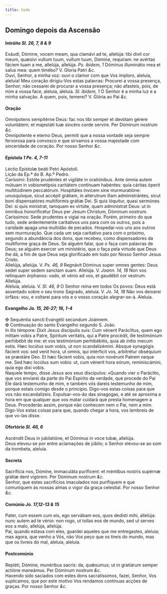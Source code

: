 ```yaml
---
title: todo
---
```

<h2 class="text-center">Domingo depois da Ascensão</em>

<h4 class="text-center">Intróito <em>Sl. 26, 7, 8 & 9</em></h4>
<div class="container-fluid">
<div class="row">
<div class="dropcap text-justify">
Exáudi, Dómine, vocem meam, qua clamávi ad te, allelúja: tibi dixit cor meum, quæsívi vultum tuum, vultum tuum, Dómine, requíram: ne avértas fáciem tuam a me, allelúja, allelúja. <em>Ps. ibidem, 1</em> Dóminus illuminátio mea et salus mea: quem timébo?
V. Gloria Patri <em>&c.</em>
</div>
<div class="dropcap text-justify">
Ouvi, Senhor, a minha voz: ouvi o clamor com que Vos imploro, aleluia, aleluia! Meu coração dirigiu-Vos estas palavras: Procurei a vossa presença, Senhor; não cessarei de procurar a vossa presença; não afasteis, pois, de mim a vossa face, aleluia, aleluia. <em>Sl. ibidem, 1</em> Ó Senhor é a minha luz e a minha salvação. A quem, pois, temerei?
V. Glória ao Pai <em>&c.</em>
</div>
</div>
</div>

<h4 class="text-center">Oração</h4>
<div class="container-fluid">
<div class="row">
<div class="dropcap text-justify">
Omnípotens sempitérne Deus: fac nos tibi semper et devótam gérere voluntátem; et majestáti tuæ sincéro corde servíre. Per Dóminum nostrum <em>&c.</em>
</div>
<div class="dropcap text-justify">
Omnipotente e eterno Deus, permiti que a nossa vontade seja sempre fervorosa para convosco e que sirvamos a vossa majestade com sinceridade de coração. Por nosso Senhor <em>&c.</em>
</div>
</div>
</div>

<h4 class="text-center">Epístola <em>1 Pe. 4, 7-11</em></h4>
<div class="container-fluid">
<div class="row">
<div class="text-justify">
Léctio Epístolæ beáti Petri Apóstoli.
</div>
<div class="text-justify">
Lição da Ep.ª do B. Ap.º Pedro.
</div>
<div class="dropcap text-justify">
Caríssimi: Estóte prudéntes et vigiláte in oratiónibus. Ante ómnia autem mútuam in vobismetípsis caritátem contínuam habéntes: quia cáritas óperit multitúdinem peccatórum. Hospitáles ínvicem sine murmuratióne: unusquísque, sicut accépit grátiam, in altérutrum illam administrántes, sicut boni dispensatóres multifórmis grátiæ Dei. Si quis lóquitur, quasi sermónes Dei: si quis minístrat, tamquam ex virtúte, quam adminístrat Deus: ut in ómnibus honorificétur Deus per Jesum Christum, Dóminum nostrum.
</div>
<div class="dropcap text-justify">
Caríssimos: Sede prudentes e vigiai na oração. Porém, primeiro do que tudo, sede ardentemente caritativos uns para com os outros, pois a caridade apaga uma multidão de pecados. Hospedai-vos uns aos outros sem murmuração. Que cada um seja caritativo para com o próximo, segundo a abundância dos dons, que recebeu, como dispensadores da multiforme graça de Deus. Se alguém falar, que o faça com palavras de Deus; se alguém exercer um ministério, que o faça pela virtude que Deus lhe dá, a fim de que Deus seja glorificado em tudo por Nosso Senhor Jesus Cristo.
</div>
</div>
</div>

<div class="container-fluid">
<div class="row">
<div class="text-justify">
Allelúja, allelúja. V. <em>Ps. 46, 9</em> Regnávit Dóminus super omnes gentes: Deus sedet super sedem sanctam suam. Allelúja. V. <em>Joann. 14, 18</em> Non vos relínquam órphanos: vado, et vénio ad vos, et gaudébit cor vestrum. Allelúja.
</div>
<div class="text-justify">
Aleluia, aleluia. V. <em>Sl. 46, 9</em> O Senhor reina em todos Os povos: Deus está assentado sobre o seu trono Sagrado, aleluia. V. <em>Jo. 14, 18</em> Não vos deixarei órfãos: vou, e voltarei para vós e o vosso coração alegrar-se-á. Aleluia.
</div>
</div>
</div>

<h4 class="text-center">Evangelho <em>Jo. 15, 26-27; 16, 1-4</em></h4>
<div class="container-fluid">
<div class="row">
<div class="text-justify">
<span class="text-danger">&#10016;</span> Sequéntia sancti Evangélii secúndum Joánnem.
</div>
<div class="text-justify">
<span class="text-danger">&#10016;</span> Continuação do santo Evangelho segundo S. João.
</div>
<div class="dropcap text-justify">
In illo témpore: Dixit Jesus discípulis suis: Cum vénerit Paráclitus, quem ego mittam vobis a Patre, Spíritum veritátis, qui a Patre procédit, ille testimónium perhibébit de me: et vos testimónium perhibébitis, quia ab inítio mecum estis. Hæc locútus sum vobis, ut non scandalizémini. Absque synagógis fácient vos: sed venit hora, ut omnis, qui intérficit vos, arbitrétur obséquium se præstáre Deo. Et hæc fácient vobis, quia non novérunt Patrem neque me. Sed hæc locútus sum vobis: ut, cum vénerit hora eórum, reminiscámini, quia ego dixi vobis.
</div>
<div class="dropcap text-justify">
Naquele tempo, disse Jesus aos seus discípulos: «Quando vier o Paráclito, que vos enviarei da parte do Pai Espírito da verdade, que procede do Pai Ele dará testemunho de mim, e também vós dareis testemunho de mim, porque estais comigo desde o princípio. Digo-vos estas coisas para que vos não escandalizeis. Expulsar-vos-ão das sinagogas, e até se aproxima a hora em que qualquer que vos matar cuidará que presta homenagem a Deus. Procederão assim, porque não conhecem nem o Pai, nem a mim. Digo-Vos estas coisas para que, quando chegar a hora, vos lembreis de que vo-las disse.
</div>
</div>
</div>

<h4 class="text-center">Ofertório <em>Sl. 46, 6</em></h4>
<div class="container-fluid">
<div class="row">
<div class="dropcap text-justify">
Ascéndit Deus in jubilatióne, et Dóminus in voce tubæ, allelúja.
</div>
<div class="dropcap text-justify">
Deus elevou-se por entre aclamações de júbilo; o Senhor elevou-se ao som da trombeta, aleluia.
</div>
</div>
</div>

<h4 class="text-center">Secreta</h4>
<div class="container-fluid">
<div class="row">
<div class="dropcap text-justify">
Sacrifícia nos, Dómine, immaculáta puríficent: et méntibus nostris supérnæ grátiæ dent vigórem. Per Dóminum nostrum <em>&c.</em>
</div>
<div class="dropcap text-justify">
Senhor, que estes sacrifícios imaculados nos purifiquem e que comuniquem às nossas almas o vigor da graça celestial. Por nosso Senhor <em>&c.</em>
</div>
</div>
</div>

<h4 class="text-center">Comúnio <em>Jo. 17,12-13 & 15</em></h4>
<div class="container-fluid">
<div class="row">
<div class="dropcap text-justify">
Pater, cum essem cum eis, ego servábam eos, quos dedísti mihi, allelúja: nunc autem ad te vénio: non rogo, ut tollas eos de mundo, sed ut serves eos a malo, allelúja, allelúja.
</div>
<div class="dropcap text-justify">
Pai, quando estava com eles, guardei aqueles que me entregastes, aleluia; mas agora, que venho a Vós, não Vos peço que os tireis do mundo, mas que os livreis do mal, aleluia, aleluia.
</div>
</div>
</div>

<h4 class="text-center">Postcomúnio</h4>
<div class="container-fluid">
<div class="row">
<div class="dropcap text-justify">
Repléti, Dómine, munéribus sacris: da, quǽsumus; ut in gratiárum semper actióne maneámus. Per Dóminum nostrum <em>&c.</em>
</div>
<div class="dropcap text-justify">
Havendo sido saciados com estes dons sacratíssimos, fazei, Senhor, Vos suplicamos, que por este motivo Vos rendamos contínuas acções de graças. Por nosso Senhor <em>&c.</em>
</div>
</div>
</div>
